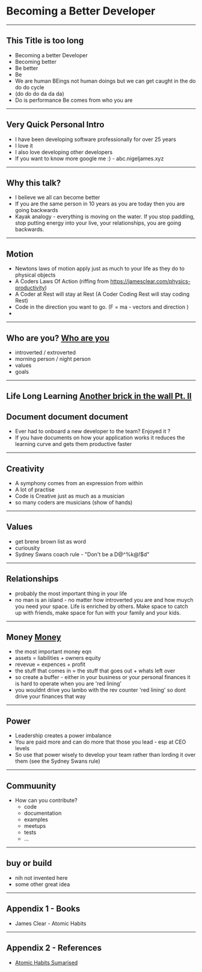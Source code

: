 # Becoming a Better Developer

---

## This Title is too long

<v-clicks>

 - Becoming a better Developer
 - Becoming better
 - Be better
 - Be
 - We are human BEings not human doings but we can get caught in the do do do cycle
 - (do do do da da da)
 - Do is performance Be comes from who you are

</v-clicks>

---

## Very Quick Personal Intro
 - I have been developing software professionally for over 25 years
 - I love it
 - I also love developing other developers
 - If you want to know more google me :) - abc.nigeljames.xyz

---

## Why this talk?
 - I believe we all can become better 
 - If you are the same person in 10 years as you are today then you are going backwards
 - Kayak analogy - everything is moving on the water. If you stop paddling, stop putting energy into your live, your relationships, you are going backwards. 


---

## Motion
 - Newtons laws of motion apply just as much to your life as they do to physical objects
 - A Coders Laws Of Action (riffing from https://jamesclear.com/physics-productivity)
  - A Coder at Rest will stay at Rest (A Coder Coding Rest will stay coding Rest)
  - Code in the direction you want to go. (F = ma - vectors and direction )
  -

---

## Who are you? [Who are you](https://open.spotify.com/track/23IJ5wLRhEZ9DOuia5mPiZ?si=ff7a05e9e0534d27) 

 - introverted / extroverted
 - morning person / night person
 - values
 - goals

---

## Life Long Learning [Another brick in the wall Pt. II](https://open.spotify.com/track/4IAY70cIvZx9Btx9XB5XPX?si=ad535d2b168d4d1f)

## Document document document
 -  Ever had to onboard a new developer to the team? Enjoyed it ?
 -  If you have documents on how your application works it reduces the learning curve and gets them productive faster

---


## Creativity

 - A symphony comes from an expression from within
 - A lot of practise
 - Code is Creative just as much as a musician 
 - so many coders are musicians (show of hands)

---
 
## Values

 - get brene brown list as word
 - curiousity
 - Sydney Swans coach rule - "Don't be a D@^%k@!$d"

---

## Relationships 
 - probably the most important thing in your life
 - no man is an island - no matter how introverted you are and how muych you need your space. Life is enriched by others. Make space to catch up with friends, make space for fun with your family and your kids.

---

## Money [Money](https://open.spotify.com/track/0vFOzaXqZHahrZp6enQwQb?si=8e4e3c2786a94ec6)
 - the most important money eqn 
 - assets = liabilities + owners equity
 - revevue = expences + profit
 - the stuff that comes in  = the stuff that goes out + whats left over
 - so create a buffer - either in your business or your personal finances it is hard to operate when you are 'red lining'
 - you wouldnt drive you lambo with the rev counter 'red lining' so dont drive your finances that way

---

## Power 
 - Leadership creates a power imbalance
 - You are paid more and can do more that those you lead - esp at CEO levels
 - So use that power wisely to develop your team rather than lording it over them (see the Sydney Swans rule)

---


## Commuunity
 - How can you contribute?
   - code
   - documentation
   - examples
   - meetups
   - tests
   - ...

---

## buy or build
 - nih not invented here
 - some other great idea 

---


## Appendix 1 - Books 
 - James Clear - Atomic Habits


---


## Appendix 2 - References
 - [Atomic Habits Sumarised](https://fourpillarfreedom.com/atomic-habits-by-james-clear/)



